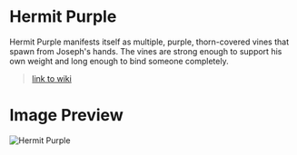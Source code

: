 # Hermit Purple

Hermit Purple manifests itself as multiple, purple, thorn-covered vines that spawn from Joseph's hands. The vines are strong enough to support his own weight and long enough to bind someone completely.

> [link to wiki](https://jojo.fandom.com/wiki/Hermit_Purple)

# Image Preview

![Hermit Purple](https://static.wikia.nocookie.net/jjba/images/b/b0/Hermit_Purple.png/revision/latest?cb=20140808120716 "Hermit Purple")
